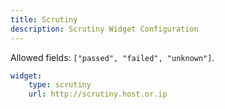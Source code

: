 ```yaml
---
title: Scrutiny
description: Scrutiny Widget Configuration
---
```


Allowed fields: `["passed", "failed", "unknown"]`.

```yaml
widget:
    type: scrutiny
    url: http://scrutiny.host.or.ip
```
